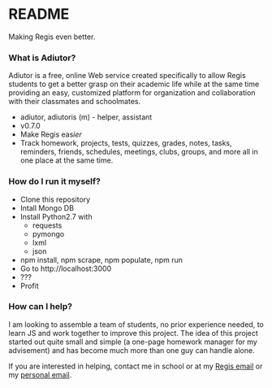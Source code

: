 # README #

Making Regis even better.


### What is Adiutor? ###

Adiutor is a free, online Web service created specifically to
allow Regis students to get a better grasp on their academic
life while at the same time providing an easy, customized
platform for organization and collaboration with their classmates and schoolmates.

* adiutor, adiutoris (m) - helper, assistant
* v0.7.0
* Make Regis eas*ier*
* Track homework, projects, tests, quizzes, grades, notes, tasks, reminders, friends, schedules, meetings, clubs, groups, and more all in one place at the same time.


### How do I run it myself? ###

* Clone this repository
* Intall Mongo DB
* Install Python2.7 with
    * requests
    * pymongo
    * lxml
    * json
* npm install, npm scrape, npm populate, npm run
* Go to http://localhost:3000
* ???
* Profit


### How can I help? ###

I am looking to assemble a team of students, no prior experience needed, to learn JS and work together to improve this project. The idea of this project started out quite small and simple (a one-page homework manager for my advisement) and has become much more than one guy can handle alone.

If you are interested in helping, contact me in school or at my [Regis email](mailto:fmatranga18@regis.org) or my [personal email](mailto:thefrankmatranga@gmail.com).
